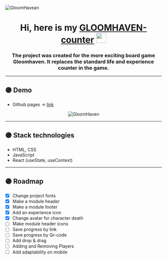 ![GloomHavean](https://cdnb.artstation.com/p/assets/images/images/029/865/833/large/jasmine-schmidt-untitled-1.jpg?1598885402)



<h1 align="center">Hi, here is my <a href="https://masmits.github.io/GloomHaven-counter-on-react/" target="_blank"> GLOOMHAVEN-counter</a> 
<img src="https://github.com/blackcater/blackcater/raw/main/images/Hi.gif" height="32"/></h1>
<h3 align="center">The project was created for the more exciting board game Gloomhaven. It replaces the standard life and experience counter in the game.</h3>

---

## 🟣 Demo 
- Github pages -> [ link ](https://masmits.github.io/GloomHaven-counter-on-react/)
<div align="center"><img src="https://s8.gifyu.com/images/GloomHaven.gif" alt="GloomHaven"></div>

---

## 🟣 Stack technologies
-   HTML, CSS
-   JavaScript
-   React (useState, useContext)

---
## 🟣 Roadmap
- [x] Change project fonts
- [x] Make a module header
- [x] Make a module footer
- [x] Add an experience icon
- [x] Change avatar for character death
- [ ] Make module header icons
- [ ] Save progress by link
- [ ] Save progress by Qr-code
- [ ] Add drop & drag
- [ ] Adding and Removing Players
- [ ] Add adaptability on mobile
